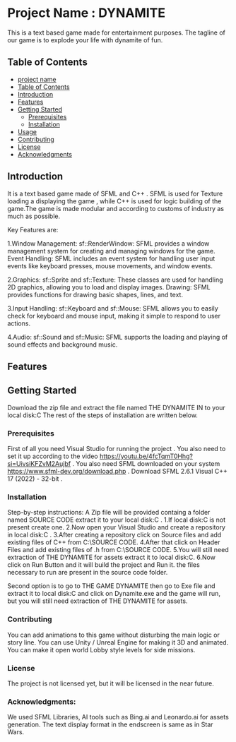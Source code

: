 # Project Name : DYNAMITE

 This is a text based game made for entertainment purposes. The tagline of our game is to explode your life with dynamite of fun.

## Table of Contents

  - [project name](#project-name)
  - [Table of Contents](#table-of-contents)
  - [Introduction](#introduction)
  - [Features](#features)
  - [Getting Started](#getting-started)
    - [Prerequisites](#prerequisites)
    - [Installation](#installation)
  - [Usage](#usage)
  - [Contributing](#contributing)
  - [License](#license)
  - [Acknowledgments](#acknowledgments)

## Introduction

It is a text based game made of SFML and C++ . SFML is used for Texture loading a displaying the game , while C++ is used for logic building of the game.The game is made modular and according to customs of industry as much as possible. 



Key Features are:

1.Window Management:
sf::RenderWindow: SFML provides a window management system for creating and managing windows for the game.
Event Handling: SFML includes an event system for handling user input events like keyboard presses, mouse movements, and window events.

2.Graphics:
sf::Sprite and sf::Texture: These classes are used for handling 2D graphics, allowing you to load and display images.
Drawing: SFML provides functions for drawing basic shapes, lines, and text.

3.Input Handling:
sf::Keyboard and sf::Mouse: SFML allows you to easily check for keyboard and mouse input, making it simple to respond to user actions.

4.Audio:
sf::Sound and sf::Music: SFML supports the loading and playing of sound effects and background music.
## Features

## Getting Started

Download the zip file and extract the file named THE DYNAMITE IN to your local disk:C The rest of the steps of installation are written below.

### Prerequisites

First of all you need Visual Studio for running the project . You also need to set it up according to the video https://youtu.be/4fcTqmT0Hhg?si=UivsiKFZvM2Aujbf .
You also need SFML downloaded on your system https://www.sfml-dev.org/download.php . Download SFML 2.6.1 Visual C++ 17 (2022) - 32-bit . 

### Installation

Step-by-step instructions:
A Zip file  will be provided containg a folder named SOURCE CODE  extract it to your local disk:C .
1.If local disk:C is not present create one.
2.Now open your Visual Studio and create a repository in local disk:C .
3.After creating a repository click on Source files and add existing files of C++ from C:\SOURCE CODE.
4.After that click on Header Files and add existing files of .h from C:\SOURCE CODE.
5.You will still need extraction of THE DYNAMITE for assets extract it to local disk:C.
6.Now click on Run Button and it will build the project and Run it.
the files necessary to run are present in the source code folder.

Second option is to go to THE GAME DYNAMITE then go to Exe file  and extract it to local disk:C and click on Dynamite.exe and the game will run, but you will still need extraction of THE DYNAMITE for assets. 

### Contributing
You can add animations to this game without disturbing the main logic or story line.
You can use Unity / Unreal Engine for making it 3D and animated.
You can make it open world Lobby style levels for side missions.

### License
The project is not licensed yet, but it will be licensed in the near future.

### Acknowledgments:
We used SFML Libraries, AI tools such as Bing.ai and Leonardo.ai for assets generation. The text display format in the endscreen is same as in Star Wars.
